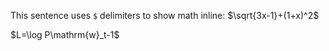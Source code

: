This sentence uses `$` delimiters to show math inline:  $\sqrt{3x-1}+(1+x)^2$

$L=\log P\mathrm{w}_t-1\$